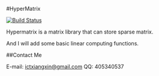 #HyperMatrix

[![Build Status](https://travis-ci.org/ictxiangxin/hypermatrix.svg?branch=master)](https://travis-ci.org/ictxiangxin/hypermatrix)

Hypermatrix is a matrix library that can store sparse matrix.

And I will add some basic linear computing functions.

##Contact Me

E-mail: ictxiangxin@gmail.com
QQ: 405340537
